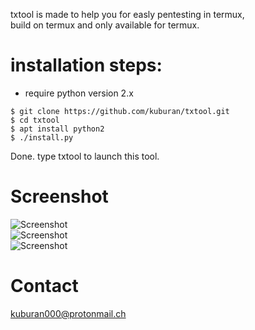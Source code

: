 txtool is made to help you for easly pentesting in termux,  
build on termux and only available for termux.  

# installation steps: 
* require python version 2.x  

```
$ git clone https://github.com/kuburan/txtool.git  
$ cd txtool  
$ apt install python2  
$ ./install.py
```

Done. type txtool to launch this tool.  

# Screenshot  
![Screenshot](https://raw.githubusercontent.com/kuburan/txtool/master/screenshot/Screenshot_a.png)  
![Screenshot](https://raw.githubusercontent.com/kuburan/txtool/master/screenshot/Screenshot_b.png)  
![Screenshot](https://raw.githubusercontent.com/kuburan/txtool/master/screenshot/Screenshot_c.png)  
  
# Contact  
kuburan000@protonmail.ch  
